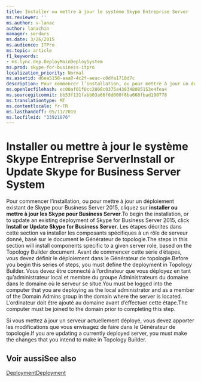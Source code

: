 ```yaml
---
title: Installer ou mettre à jour le système Skype Entreprise Server
ms.reviewer: ''
ms.author: v-lanac
author: lanachin
manager: serdars
ms.date: 3/26/2015
ms.audience: ITPro
ms.topic: article
f1_keywords:
- ms.lync.dep.DeployMainDeploySystem
ms.prod: skype-for-business-itpro
localization_priority: Normal
ms.assetid: d6ea5158-aaa0-4c2f-aeac-c0dfa1718d7c
description: Pour commencer l’installation, ou pour mettre à jour un déploiement existant de Skype pour Business Server 2015, cliquez sur Installer ou mettre à jour les Skype pour Business Server. Les étapes décrites dans cette section va installer les composants spécifiques à un rôle de serveur donné, basé sur le document le Générateur de topologie. Avant de commencer cette série d’étapes, vous devez définir le déploiement dans le Générateur de topologie. Vous devez être connecté à l’ordinateur que vous déployez en tant qu’administrateur local et membre du groupe Administrateurs du domaine dans le domaine où le serveur se situe. L’ordinateur doit être ajouté au domaine avant d’effectuer cette étape.
ms.openlocfilehash: ec00af01f0cc2808c0375a438348085153e4fea4
ms.sourcegitcommit: bb53f131fabb03a66f0d000f8ba668fbad190778
ms.translationtype: MT
ms.contentlocale: fr-FR
ms.lasthandoff: 05/11/2019
ms.locfileid: "33921076"
---
```

# <a name="install-or-update-skype-for-business-server-system"></a><span data-ttu-id="88e98-107">Installer ou mettre à jour le système Skype Entreprise Server</span><span class="sxs-lookup"><span data-stu-id="88e98-107">Install or Update Skype for Business Server System</span></span>

<span data-ttu-id="88e98-108">Pour commencer l’installation, ou pour mettre à jour un déploiement existant de Skype pour Business Server 2015, cliquez sur **installer ou mettre à jour les Skype pour Business Server**.</span><span class="sxs-lookup"><span data-stu-id="88e98-108">To begin the installation, or to update an existing deployment of Skype for Business Server 2015, click **Install or Update Skype for Business Server**.</span></span> <span data-ttu-id="88e98-109">Les étapes décrites dans cette section va installer les composants spécifiques à un rôle de serveur donné, basé sur le document le Générateur de topologie.</span><span class="sxs-lookup"><span data-stu-id="88e98-109">The steps in this section will install components specific to a given server role, based on the Topology Builder document.</span></span> <span data-ttu-id="88e98-110">Avant de commencer cette série d’étapes, vous devez définir le déploiement dans le Générateur de topologie.</span><span class="sxs-lookup"><span data-stu-id="88e98-110">Before you begin this series of steps, you must define the deployment in Topology Builder.</span></span> <span data-ttu-id="88e98-111">Vous devez être connecté à l’ordinateur que vous déployez en tant qu’administrateur local et membre du groupe Administrateurs du domaine dans le domaine où le serveur se situe.</span><span class="sxs-lookup"><span data-stu-id="88e98-111">You must be logged into the computer that you are deploying as the local administrator and as a member of the Domain Admins group in the domain where the server is located.</span></span> <span data-ttu-id="88e98-112">L’ordinateur doit être ajouté au domaine avant d’effectuer cette étape.</span><span class="sxs-lookup"><span data-stu-id="88e98-112">The computer must be joined to the domain prior to completing this step.</span></span>

<span data-ttu-id="88e98-113">Si vous mettez à jour un serveur actuellement déployé, vous devez apporter les modifications que vous envisagez de faire dans le Générateur de topologie.</span><span class="sxs-lookup"><span data-stu-id="88e98-113">If you are updating a currently deployed server, you must make the changes that you intend to make in Topology Builder.</span></span>

## <a name="see-also"></a><span data-ttu-id="88e98-114">Voir aussi</span><span class="sxs-lookup"><span data-stu-id="88e98-114">See also</span></span>

[<span data-ttu-id="88e98-115">Deployment</span><span class="sxs-lookup"><span data-stu-id="88e98-115">Deployment</span></span>](https://technet.microsoft.com/library/83bd43ee-c1fe-4b38-bfa7-3eb382817bf9.aspx)
